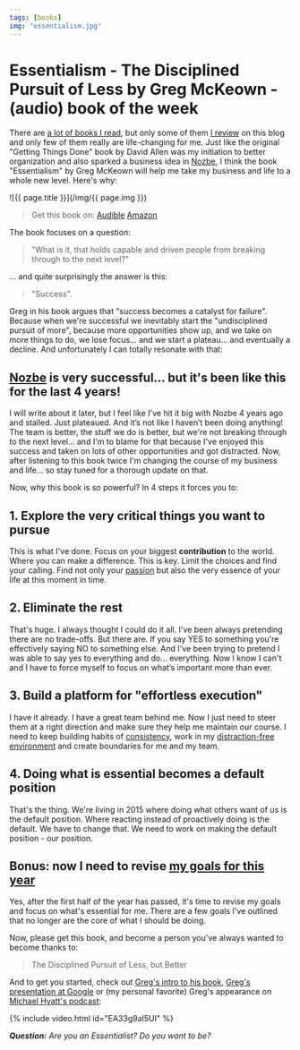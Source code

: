 ```yaml
---
tags: [books]
img: "essentialism.jpg"
---
```


# Essentialism - The Disciplined Pursuit of Less by Greg McKeown - (audio) book of the week

There are [a lot of books I read](https://sliwinski.com/reading), but only some of them [I review](/books) on this blog and only few of them really are life-changing for me. Just like the original "Getting Things Done" book by David Allen was my initiation to better organization and also sparked a business idea in [Nozbe][n], I think the book "Essentialism" by Greg McKeown will help me take my business and life to a whole new level. Here's why:

<!--More-->

![{{ page.title }}](/img/{{ page.img }})

> Get this book on:
  [Audible](https://www.audible.com/pd/B00IWZ6XGA?tag=sliwinski-20)
  [Amazon](https://www.amazon.com/dp/0804137382?tag=sliwinski-20)


The book focuses on a question:

> "What is it, that holds capable and driven people from breaking through to the next level?"

... and quite surprisingly the answer is this:

> "Success".

Greg in his book argues that "success becomes a catalyst for failure". Because when we're successful we inevitably start the "undisciplined pursuit of more", because more opportunities show up, and we take on more things to do, we lose focus... and we start a plateau... and eventually a decline. And unfortunately I can totally resonate with that:



## [Nozbe][n] is very successful... but it's been like this for the last 4 years!

I will write about it later, but I feel like I've hit it big with Nozbe 4 years ago and stalled. Just plateaued. And it’s not like I haven’t been doing anything! The team is better, the stuff we do is better, but we're not breaking through to the next level... and I'm to blame for that because I've enjoyed this success and taken on lots of other opportunities and got distracted. Now, after listening to this book twice I'm changing the course of my business and life... so stay tuned for a thorough update on that.

Now, why this book is so powerful? In 4 steps it forces you to:

## 1. Explore the very critical things you want to pursue

This is what I've done. Focus on your biggest **contribution** to the world. Where you can make a difference. This is key. Limit the choices and find your calling. Find not only your [passion](https://sliwinski.com/passion) but also the very essence of your life at this moment in time.

## 2. Eliminate the rest

That's huge. I always thought I could do it all. I've been always pretending there are no trade-offs. But there are. If you say YES to something you're effectively saying NO to something else. And I've been trying to pretend I was able to say yes to everything and do... everything. Now I know I can't and I have to force myself to focus on what’s important more than ever.

## 3. Build a platform for "effortless execution"

I have it already. I have a great team behind me. Now I just need to steer them at a right direction and make sure they help me maintain our course. I need to keep building habits of [consistency](https://sliwinski.com/consistency), work in my [distraction-free environment](https://sliwinski.com/homeoffice2015/) and create boundaries for me and my team.

## 4. Doing what is essential becomes a default position

That's the thing. We're living in 2015 where doing what others want of us is the default position. Where reacting instead of proactively doing is the default. We have to change that. We need to work on making the default position - our position.

## Bonus: now I need to revise [my goals for this year](https://sliwinski.com/goals2015)

Yes, after the first half of the year has passed, it's time to revise my goals and focus on what's essential for me. There are a few goals I've outlined that no longer are the core of what I should be doing.

Now, please get this book, and become a person you've always wanted to become thanks to:

> The Disciplined Pursuit of Less, but Better

And to get you started, check out [Greg's intro to his book](https://www.youtube.com/watch?v=T9x6D09AKBU), [Greg's presentation at Google](https://www.youtube.com/watch?v=sQKrt1-IDaE) or (my personal favorite) Greg's appearance on [Michael Hyatt's podcast](http://MichaelHyatt.com):

{% include video.html id="EA33g9aI5UI" %}

***Question:*** *Are you an Essentialist? Do you want to be?*

[iMagazine]: http://iMagazine.pl
[Dropbox]: http://db.tt/kD7Liux
[Evernote]: /how-i-use-evernote
[It's all about Passion!]: /passion
[Nozbe]: http://nozbe.com/
[#iPadOnly]: http://ipadonlybook.com/
[Productive! Magazine]: http://productivemag.com/
[Productive! Show]: /show
[Twitter]: http://twitter.com/MSliwinski

[n]: https://michael.gratis/nozbe
